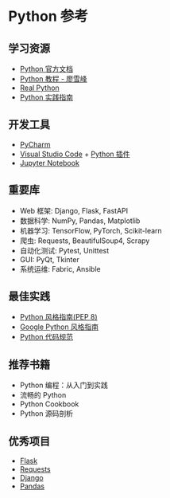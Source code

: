 # Python 参考

## 学习资源
- [Python 官方文档](https://docs.python.org/zh-cn/3/)
- [Python 教程 - 廖雪峰](https://www.liaoxuefeng.com/wiki/1016959663602400)
- [Real Python](https://realpython.com/)
- [Python 实践指南](https://pythonguidecn.readthedocs.io/zh/latest/)

## 开发工具
- [PyCharm](https://www.jetbrains.com/pycharm/)
- [Visual Studio Code](https://code.visualstudio.com/) + [Python 插件](https://marketplace.visualstudio.com/items?itemName=ms-python.python)
- [Jupyter Notebook](https://jupyter.org/)

## 重要库
- Web 框架: Django, Flask, FastAPI
- 数据科学: NumPy, Pandas, Matplotlib
- 机器学习: TensorFlow, PyTorch, Scikit-learn
- 爬虫: Requests, BeautifulSoup4, Scrapy
- 自动化测试: Pytest, Unittest
- GUI: PyQt, Tkinter
- 系统运维: Fabric, Ansible

## 最佳实践
- [Python 风格指南(PEP 8)](https://pep8.org/)
- [Google Python 风格指南](https://google.github.io/styleguide/pyguide.html)
- [Python 代码规范](https://zh-google-styleguide.readthedocs.io/en/latest/google-python-styleguide/)

## 推荐书籍
- Python 编程：从入门到实践
- 流畅的 Python
- Python Cookbook
- Python 源码剖析

## 优秀项目
- [Flask](https://github.com/pallets/flask)
- [Requests](https://github.com/psf/requests)
- [Django](https://github.com/django/django)
- [Pandas](https://github.com/pandas-dev/pandas)